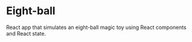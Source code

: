 # Eight-ball
React app that simulates an eight-ball magic toy using React components and React state.
